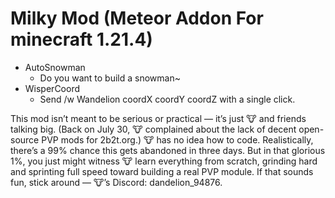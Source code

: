 # Milky Mod (Meteor Addon For minecraft 1.21.4)

- AutoSnowman
  - Do you want to build a snowman~
- WisperCoord
  - Send /w Wandelion coordX coordY coordZ with a single click.

This mod isn’t meant to be serious or practical — it’s just 🐮 and friends talking big. (Back on July 30, 🐮 complained about the lack of decent open-source PVP mods for 2b2t.org.) 🐮 has no idea how to code. Realistically, there’s a 99% chance this gets abandoned in three days. But in that glorious 1%, you just might witness 🐮 learn everything from scratch, grinding hard and sprinting full speed toward building a real PVP module. If that sounds fun, stick around — 🐮’s Discord: dandelion_94876.

